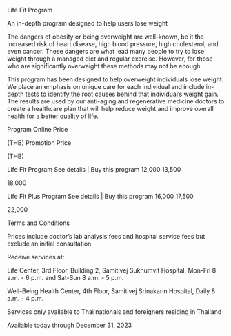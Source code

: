 ﻿Life Fit Program

An in-depth program designed to help users lose weight

The dangers of obesity or being overweight are well-known, be it the increased risk of heart disease, high blood pressure, high cholesterol, and even cancer. These dangers are what lead many people to try to lose weight through a managed diet and regular exercise. However, for those who are significantly overweight these methods may not be enough.



This program has been designed to help overweight individuals lose weight. We place an emphasis on unique care for each individual and include in-depth tests to identify the root causes behind that individual’s weight gain. The results are used by our anti-aging and regenerative medicine doctors to create a healthcare plan that will help reduce weight and improve overall health for a better quality of life.



Program	Online Price

(THB)	Promotion Price

(THB)

Life Fit Program See details | Buy this program	12,000	13,500

18,000

Life Fit Plus Program See details | Buy this program	16,000	17,500

22,000

Terms and Conditions



Prices include doctor’s lab analysis fees and hospital service fees but exclude an initial consultation

Receive services at:      

Life Center, 3rd Floor, Building 2, Samitivej Sukhumvit Hospital, Mon-Fri 8 a.m. - 6 p.m. and Sat-Sun 8 a.m. - 5 p.m.

Well-Being Health Center, 4th Floor, Samitivej Srinakarin Hospital, Daily 8 a.m. - 4 p.m.

Services only available to Thai nationals and foreigners residing in Thailand

Available today through December 31, 2023
